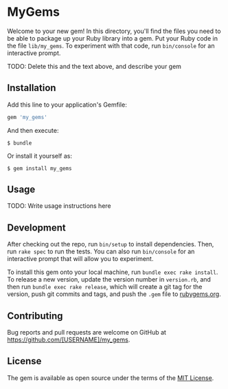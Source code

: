 # MyGems

Welcome to your new gem! In this directory, you'll find the files you need to be able to package up your Ruby library into a gem. Put your Ruby code in the file `lib/my_gems`. To experiment with that code, run `bin/console` for an interactive prompt.

TODO: Delete this and the text above, and describe your gem

## Installation

Add this line to your application's Gemfile:

```ruby
gem 'my_gems'
```

And then execute:

    $ bundle

Or install it yourself as:

    $ gem install my_gems

## Usage

TODO: Write usage instructions here

## Development

After checking out the repo, run `bin/setup` to install dependencies. Then, run `rake spec` to run the tests. You can also run `bin/console` for an interactive prompt that will allow you to experiment.

To install this gem onto your local machine, run `bundle exec rake install`. To release a new version, update the version number in `version.rb`, and then run `bundle exec rake release`, which will create a git tag for the version, push git commits and tags, and push the `.gem` file to [rubygems.org](https://rubygems.org).

## Contributing

Bug reports and pull requests are welcome on GitHub at https://github.com/[USERNAME]/my_gems.

## License

The gem is available as open source under the terms of the [MIT License](https://opensource.org/licenses/MIT).
